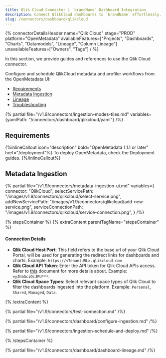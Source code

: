 ```yaml
---
title: Qlik Cloud Connector | `brandName` Dashboard Integration
description: Connect QlikCloud dashboards to `brandName` effortlessly. Complete setup guide, configuration steps, and metadata extraction for seamless data governance.
slug: /connectors/dashboard/qlikcloud
---
```


{% connectorDetailsHeader
  name="Qlik Cloud"
  stage="PROD"
  platform="OpenMetadata"
  availableFeatures=["Projects", "Dashboards", "Charts", "Datamodels", "Lineage", "Column Lineage"]
  unavailableFeatures=["Owners", "Tags"]
/ %}

In this section, we provide guides and references to use the Qlik Cloud connector.

Configure and schedule QlikCloud metadata and profiler workflows from the OpenMetadata UI:

- [Requirements](#requirements)
- [Metadata Ingestion](#metadata-ingestion)
- [Lineage](#lineage)
- [Troubleshooting](/connectors/dashboard/qlikcloud/troubleshooting)

{% partial file="/v1.9/connectors/ingestion-modes-tiles.md" variables={yamlPath: "/connectors/dashboard/qlikcloud/yaml"} /%}

## Requirements

{%inlineCallout icon="description" bold="OpenMetadata 1.1.1 or later" href="/deployment"%}
To deploy OpenMetadata, check the Deployment guides.
{%/inlineCallout%}

## Metadata Ingestion

{% partial
  file="/v1.9/connectors/metadata-ingestion-ui.md"
  variables={
    connector: "QlikCloud",
    selectServicePath: "/images/v1.9/connectors/qlikcloud/select-service.png",
    addNewServicePath: "/images/v1.9/connectors/qlikcloud/add-new-service.png",
    serviceConnectionPath: "/images/v1.9/connectors/qlikcloud/service-connection.png",
 }
/%}

{% stepsContainer %}
{% extraContent parentTagName="stepsContainer" %}

#### Connection Details

- **Qlik Cloud Host Port**: This field refers to the base url of your Qlik Cloud Portal, will be used for generating the redirect links for dashboards and charts. Example: `https://<TenantURL>.qlikcloud.com`
- **Qlik Cloud API Token**: Enter the API token for Qlik Cloud APIs access. Refer to [this](https://help.qlik.com/en-US/cloud-services/Subsystems/Hub/Content/Sense_Hub/Admin/mc-generate-api-keys.htm) document for more details about. Example: `eyJhbGciOiJFU***`.
- **Qlik Cloud Space Types**: Select relevant space types of Qlik Cloud to filter the dashboards ingested into the platform. Example: `Personal`, `Shared`, `Managed`, `Data`.

{% /extraContent %}

{% partial file="/v1.9/connectors/test-connection.md" /%}

{% partial file="/v1.9/connectors/dashboard/configure-ingestion.md" /%}

{% partial file="/v1.9/connectors/ingestion-schedule-and-deploy.md" /%}

{% /stepsContainer %}

{% partial file="/v1.9/connectors/dashboard/dashboard-lineage.md" /%}
